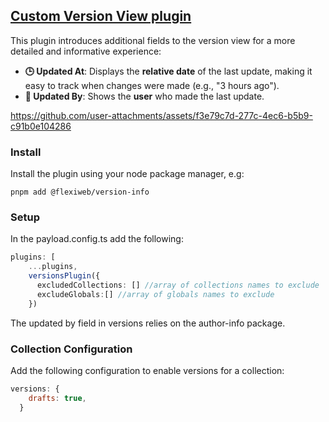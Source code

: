 ## [Custom Version View plugin](./src/index.ts)

This plugin introduces additional fields to the version view for a more detailed and informative experience:

- **🕒 Updated At**: Displays the **relative date** of the last update, making it easy to track when changes were made (e.g., "3 hours ago").
- **👤 Updated By**: Shows the **user** who made the last update.

https://github.com/user-attachments/assets/f3e79c7d-277c-4ec6-b5b9-c91b0e104286

### Install

Install the plugin using your node package manager, e.g:

`pnpm add @flexiweb/version-info`

### Setup

In the payload.config.ts add the following:

```typescript
plugins: [
    ...plugins,
    versionsPlugin({
      excludedCollections: [] //array of collections names to exclude
      excludeGlobals:[] //array of globals names to exclude
    })
```

The updated by field in versions relies on the author-info package.

### Collection Configuration

Add the following configuration to enable versions for a collection:

```javascript
versions: {
    drafts: true,
  }
```
